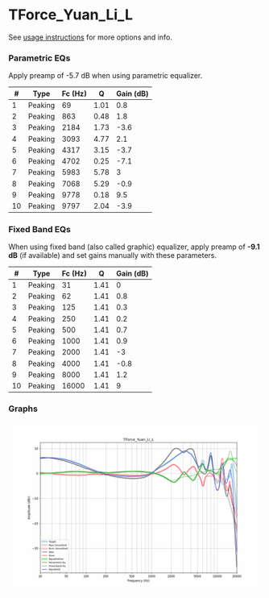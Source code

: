 # TForce_Yuan_Li_L
See [usage instructions](https://github.com/jaakkopasanen/AutoEq#usage) for more options and info.

### Parametric EQs
Apply preamp of -5.7 dB when using parametric equalizer.

|   # | Type    |   Fc (Hz) |    Q |   Gain (dB) |
|-----|---------|-----------|------|-------------|
|   1 | Peaking |        69 | 1.01 |         0.8 |
|   2 | Peaking |       863 | 0.48 |         1.8 |
|   3 | Peaking |      2184 | 1.73 |        -3.6 |
|   4 | Peaking |      3093 | 4.77 |         2.1 |
|   5 | Peaking |      4317 | 3.15 |        -3.7 |
|   6 | Peaking |      4702 | 0.25 |        -7.1 |
|   7 | Peaking |      5983 | 5.78 |         3   |
|   8 | Peaking |      7068 | 5.29 |        -0.9 |
|   9 | Peaking |      9778 | 0.18 |         9.5 |
|  10 | Peaking |      9797 | 2.04 |        -3.9 |

### Fixed Band EQs
When using fixed band (also called graphic) equalizer, apply preamp of **-9.1 dB** (if available) and set gains manually with these parameters.

|   # | Type    |   Fc (Hz) |    Q |   Gain (dB) |
|-----|---------|-----------|------|-------------|
|   1 | Peaking |        31 | 1.41 |         0   |
|   2 | Peaking |        62 | 1.41 |         0.8 |
|   3 | Peaking |       125 | 1.41 |         0.3 |
|   4 | Peaking |       250 | 1.41 |         0.2 |
|   5 | Peaking |       500 | 1.41 |         0.7 |
|   6 | Peaking |      1000 | 1.41 |         0.9 |
|   7 | Peaking |      2000 | 1.41 |        -3   |
|   8 | Peaking |      4000 | 1.41 |        -0.8 |
|   9 | Peaking |      8000 | 1.41 |         1.2 |
|  10 | Peaking |     16000 | 1.41 |         9   |

### Graphs
![](./TForce_Yuan_Li_L.png)
